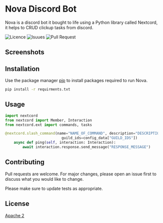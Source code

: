 # Nova Discord Bot

Nova is a discord bot it bought to life using a Python library called Nextcord, it helps to CRUD clickup tasks from discord.

![Licence](https://img.shields.io/github/license/abdulrhman-adel/Discord-bot)
![Isuues](https://img.shields.io/github/issues/abdulrhman-adel/Discord-bot)
![Pull Request](https://img.shields.io/github/issues-pr/abdulrhman-adel/Discord-bot)
## Screenshots

## Installation

Use the package manager [pip](https://pip.pypa.io/en/stable/) to install packages required to run Nova.

```bash
pip install -r requirments.txt
```

## Usage

```python
import nextcord
from nextcord import Member, Interaction
from nextcord.ext import commands, tasks

@nextcord.slash_command(name="NAME_OF_COMMAND", description="DESCRIPTION_OF_COMMAND",
                          guild_ids=config_data["GUILD_IDS"])
    async def ping(self, interaction: Interaction):
        await interaction.response.send_message("RESPONSE_MESSAGE")
```

## Contributing

Pull requests are welcome. For major changes, please open an issue first
to discuss what you would like to change.

Please make sure to update tests as appropriate.

## License

[Apache 2](https://choosealicense.com/licenses/apache-2.0/)
